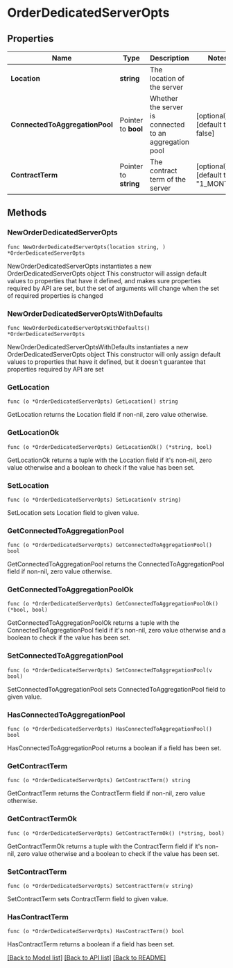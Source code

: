# OrderDedicatedServerOpts

## Properties

Name | Type | Description | Notes
------------ | ------------- | ------------- | -------------
**Location** | **string** | The location of the server | 
**ConnectedToAggregationPool** | Pointer to **bool** | Whether the server is connected to an aggregation pool | [optional] [default to false]
**ContractTerm** | Pointer to **string** | The contract term of the server | [optional] [default to "1_MONTH"]

## Methods

### NewOrderDedicatedServerOpts

`func NewOrderDedicatedServerOpts(location string, ) *OrderDedicatedServerOpts`

NewOrderDedicatedServerOpts instantiates a new OrderDedicatedServerOpts object
This constructor will assign default values to properties that have it defined,
and makes sure properties required by API are set, but the set of arguments
will change when the set of required properties is changed

### NewOrderDedicatedServerOptsWithDefaults

`func NewOrderDedicatedServerOptsWithDefaults() *OrderDedicatedServerOpts`

NewOrderDedicatedServerOptsWithDefaults instantiates a new OrderDedicatedServerOpts object
This constructor will only assign default values to properties that have it defined,
but it doesn't guarantee that properties required by API are set

### GetLocation

`func (o *OrderDedicatedServerOpts) GetLocation() string`

GetLocation returns the Location field if non-nil, zero value otherwise.

### GetLocationOk

`func (o *OrderDedicatedServerOpts) GetLocationOk() (*string, bool)`

GetLocationOk returns a tuple with the Location field if it's non-nil, zero value otherwise
and a boolean to check if the value has been set.

### SetLocation

`func (o *OrderDedicatedServerOpts) SetLocation(v string)`

SetLocation sets Location field to given value.


### GetConnectedToAggregationPool

`func (o *OrderDedicatedServerOpts) GetConnectedToAggregationPool() bool`

GetConnectedToAggregationPool returns the ConnectedToAggregationPool field if non-nil, zero value otherwise.

### GetConnectedToAggregationPoolOk

`func (o *OrderDedicatedServerOpts) GetConnectedToAggregationPoolOk() (*bool, bool)`

GetConnectedToAggregationPoolOk returns a tuple with the ConnectedToAggregationPool field if it's non-nil, zero value otherwise
and a boolean to check if the value has been set.

### SetConnectedToAggregationPool

`func (o *OrderDedicatedServerOpts) SetConnectedToAggregationPool(v bool)`

SetConnectedToAggregationPool sets ConnectedToAggregationPool field to given value.

### HasConnectedToAggregationPool

`func (o *OrderDedicatedServerOpts) HasConnectedToAggregationPool() bool`

HasConnectedToAggregationPool returns a boolean if a field has been set.

### GetContractTerm

`func (o *OrderDedicatedServerOpts) GetContractTerm() string`

GetContractTerm returns the ContractTerm field if non-nil, zero value otherwise.

### GetContractTermOk

`func (o *OrderDedicatedServerOpts) GetContractTermOk() (*string, bool)`

GetContractTermOk returns a tuple with the ContractTerm field if it's non-nil, zero value otherwise
and a boolean to check if the value has been set.

### SetContractTerm

`func (o *OrderDedicatedServerOpts) SetContractTerm(v string)`

SetContractTerm sets ContractTerm field to given value.

### HasContractTerm

`func (o *OrderDedicatedServerOpts) HasContractTerm() bool`

HasContractTerm returns a boolean if a field has been set.


[[Back to Model list]](../README.md#documentation-for-models) [[Back to API list]](../README.md#documentation-for-api-endpoints) [[Back to README]](../README.md)


